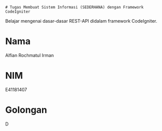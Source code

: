 ` # Tugas Membuat Sistem Informasi (SEDERHANA) dengan Framework CodeIgniter `

Belajar mengenai dasar-dasar REST-API didalam framework CodeIgniter.

# Nama       
Alfian Rochmatul Irman
# NIM        
E41181407
# Golongan  
D
